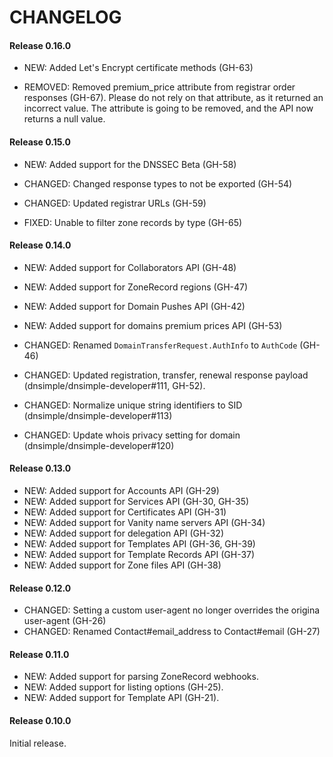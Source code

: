 # CHANGELOG


#### Release 0.16.0

- NEW: Added Let's Encrypt certificate methods (GH-63)

- REMOVED: Removed premium_price attribute from registrar order responses (GH-67). Please do not rely on that attribute, as it returned an incorrect value. The attribute is going to be removed, and the API now returns a null value.


#### Release 0.15.0

- NEW: Added support for the DNSSEC Beta (GH-58)

- CHANGED: Changed response types to not be exported (GH-54)
- CHANGED: Updated registrar URLs (GH-59)

- FIXED: Unable to filter zone records by type (GH-65)


#### Release 0.14.0

- NEW: Added support for Collaborators API (GH-48)
- NEW: Added support for ZoneRecord regions (GH-47)
- NEW: Added support for Domain Pushes API (GH-42)
- NEW: Added support for domains premium prices API (GH-53)

- CHANGED: Renamed `DomainTransferRequest.AuthInfo` to `AuthCode` (GH-46)
- CHANGED: Updated registration, transfer, renewal response payload (dnsimple/dnsimple-developer#111, GH-52).
- CHANGED: Normalize unique string identifiers to SID (dnsimple/dnsimple-developer#113)
- CHANGED: Update whois privacy setting for domain (dnsimple/dnsimple-developer#120)


#### Release 0.13.0

- NEW: Added support for Accounts API (GH-29)
- NEW: Added support for Services API (GH-30, GH-35)
- NEW: Added support for Certificates API (GH-31)
- NEW: Added support for Vanity name servers API (GH-34)
- NEW: Added support for delegation API (GH-32)
- NEW: Added support for Templates API (GH-36, GH-39)
- NEW: Added support for Template Records API (GH-37)
- NEW: Added support for Zone files API (GH-38)


#### Release 0.12.0

- CHANGED: Setting a custom user-agent no longer overrides the origina user-agent (GH-26)
- CHANGED: Renamed Contact#email_address to Contact#email (GH-27)


#### Release 0.11.0

- NEW: Added support for parsing ZoneRecord webhooks.
- NEW: Added support for listing options (GH-25).
- NEW: Added support for Template API (GH-21).


#### Release 0.10.0

Initial release.
